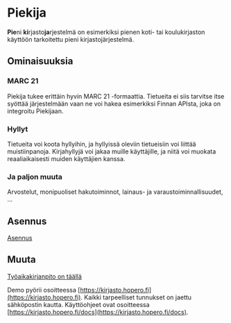 # Piekija
**Pie**ni **ki**rjasto**ja**rjestelmä on esimerkiksi pienen koti- tai koulukirjaston käyttöön tarkoitettu pieni kirjastojärjestelmä.

## Ominaisuuksia
### MARC 21
Piekija tukee erittäin hyvin MARC 21 -formaattia. Tietueita ei siis tarvitse itse syöttää järjestelmään vaan ne voi hakea esimerkiksi Finnan APIsta, joka on integroitu Piekijaan.

### Hyllyt
Tietueita voi koota hyllyihin, ja hyllyissä oleviin tietueisiin voi liittää muistiinpanoja. Kirjahyllyjä voi jakaa muille käyttäjille, ja niitä voi muokata reaaliaikaisesti muiden käyttäjien kanssa.

### Ja paljon muuta
Arvostelut, monipuoliset hakutoiminnot, lainaus- ja varaustoiminnallisuudet, ...

## Asennus
[Asennus](docs/content/Installation.mdx)

## Muuta
[Työaikakirjanpito on täällä](tyoaikakirjanpito.md)

Demo pyörii osoitteessa [https://kirjasto.hopero.fi](https://kirjasto.hopero.fi). Kaikki tarpeelliset tunnukset on jaettu sähköpostin kautta. Käyttöohjeet ovat osoitteessa [https://kirjasto.hopero.fi/docs](https://kirjasto.hopero.fi/docs).
